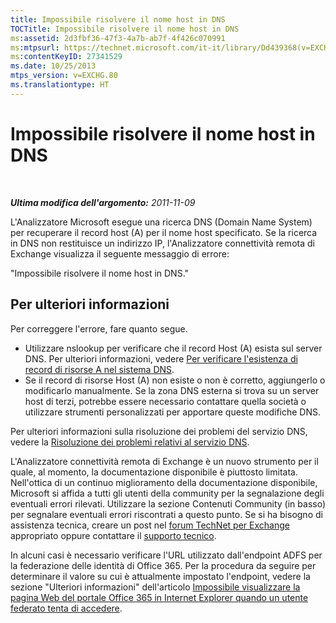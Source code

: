```yaml
---
title: Impossibile risolvere il nome host in DNS
TOCTitle: Impossibile risolvere il nome host in DNS
ms:assetid: 2d3fbf36-47f3-4a7b-ab7f-4f426c070991
ms:mtpsurl: https://technet.microsoft.com/it-it/library/Dd439368(v=EXCHG.80)
ms:contentKeyID: 27341529
ms.date: 10/25/2013
mtps_version: v=EXCHG.80
ms.translationtype: HT
---
```


# Impossibile risolvere il nome host in DNS

 

***Ultima modifica dell'argomento:** 2011-11-09*

L'Analizzatore Microsoft esegue una ricerca DNS (Domain Name System) per recuperare il record host (A) per il nome host specificato. Se la ricerca in DNS non restituisce un indirizzo IP, l'Analizzatore connettività remota di Exchange visualizza il seguente messaggio di errore:

"Impossibile risolvere il nome host in DNS."

## Per ulteriori informazioni

Per correggere l'errore, fare quanto segue.

  - Utilizzare nslookup per verificare che il record Host (A) esista sul server DNS. Per ulteriori informazioni, vedere [Per verificare l'esistenza di record di risorse A nel sistema DNS](http://go.microsoft.com/fwlink/?linkid=63001).  
  - Se il record di risorse Host (A) non esiste o non è corretto, aggiungerlo o modificarlo manualmente. Se la zona DNS esterna si trova su un server host di terzi, potrebbe essere necessario contattare quella società o utilizzare strumenti personalizzati per apportare queste modifiche DNS.  

Per ulteriori informazioni sulla risoluzione dei problemi del servizio DNS, vedere la [Risoluzione dei problemi relativi al servizio DNS](http://go.microsoft.com/fwlink/?linkid=63003).

L'Analizzatore connettività remota di Exchange è un nuovo strumento per il quale, al momento, la documentazione disponibile è piuttosto limitata. Nell'ottica di un continuo miglioramento della documentazione disponibile, Microsoft si affida a tutti gli utenti della community per la segnalazione degli eventuali errori rilevati. Utilizzare la sezione Contenuti Community (in basso) per segnalare eventuali errori riscontrati a questo punto. Se si ha bisogno di assistenza tecnica, creare un post nel [forum TechNet per Exchange](http://go.microsoft.com/fwlink/?linkid=73420) appropriato oppure contattare il [supporto tecnico](http://go.microsoft.com/fwlink/?linkid=8158).

In alcuni casi è necessario verificare l'URL utilizzato dall'endpoint ADFS per la federazione delle identità di Office 365. Per la procedura da seguire per determinare il valore su cui è attualmente impostato l'endpoint, vedere la sezione "Ulteriori informazioni" dell'articolo [Impossibile visualizzare la pagina Web del portale Office 365 in Internet Explorer quando un utente federato tenta di accedere](http://support.microsoft.com/kb/2419389).

